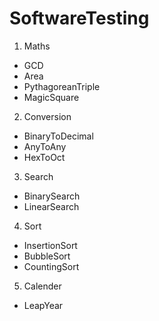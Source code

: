 # SoftwareTesting

1. Maths
  - GCD
  - Area
  - PythagoreanTriple
  - MagicSquare

2. Conversion
  - BinaryToDecimal
  - AnyToAny
  - HexToOct

3. Search
  - BinarySearch
  - LinearSearch

4. Sort
  - InsertionSort
  - BubbleSort
  - CountingSort

5. Calender
  - LeapYear
